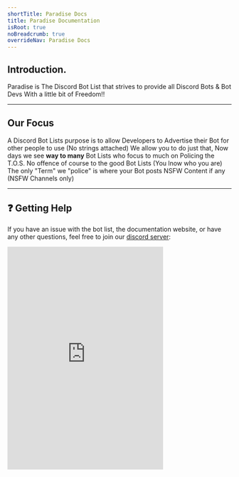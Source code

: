 ```yaml
---
shortTitle: Paradise Docs
title: Paradise Documentation
isRoot: true
noBreadcrumb: true
overrideNav: Paradise Docs
---
```


 ## Introduction.
 Paradise is The Discord Bot List that strives to provide all Discord Bots & Bot Devs With a little bit of Freedom!!

---

 ## Our Focus
 A Discord Bot Lists purpose is to allow Developers to Advertise their Bot for other people to use (No strings attached)
 We allow you to do just that, Now days we see <strong>way to many</strong> Bot Lists who focus to much on Policing the T.O.S. No offence of course to the good Bot Lists (You lnow who you are)
 The only "Term" we "police" is where your Bot posts NSFW Content if any (NSFW Channels only)

---

## ❓ Getting Help

If you have an issue with the bot list, the documentation website, or have any other questions, feel free to join our [discord server](https://discord.gg/ZAgkp2Q):

<iframe src="https://discordapp.com/widget?id=748977820457238530&theme=dark" width="350" height="500" allowtransparency="true" frameborder="0" sandbox="allow-popups allow-popups-to-escape-sandbox allow-same-origin allow-scripts"></iframe>

